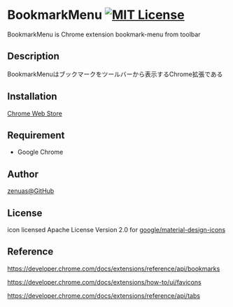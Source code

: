 # BookmarkMenu [![MIT License](https://img.shields.io/badge/license-MIT-blue.svg?style=flat)](LICENSE)

BookmarkMenu is Chrome extension bookmark-menu from toolbar  

## Description

BookmarkMenuはブックマークをツールバーから表示するChrome拡張である  

## Installation

[Chrome Web Store](https://chromewebstore.google.com/detail/bookmarkmenu/ojbjllhnlglkjnjagigpihocochcocjm)  

## Requirement

* Google Chrome  

## Author

[zenuas@GitHub](https://github.com/zenuas)  

## License

icon licensed Apache License Version 2.0 for [google/material-design-icons](https://github.com/google/material-design-icons)  

## Reference

https://developer.chrome.com/docs/extensions/reference/api/bookmarks

https://developer.chrome.com/docs/extensions/how-to/ui/favicons

https://developer.chrome.com/docs/extensions/reference/api/tabs
